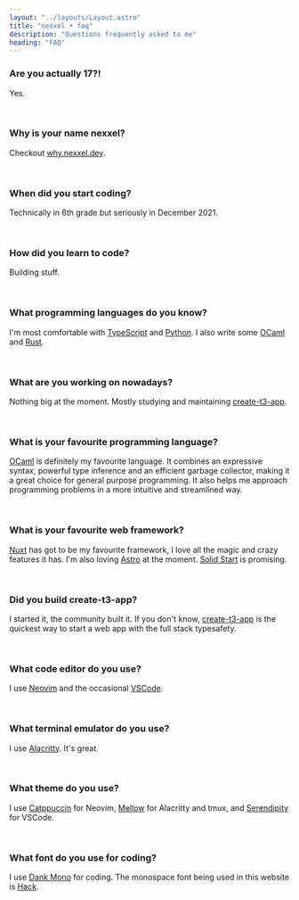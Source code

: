 ```yaml
---
layout: "../layouts/Layout.astro"
title: "nexxel • faq"
description: "Questions frequently asked to me"
heading: "FAQ"
---
```


### Are you actually 17?!

Yes.

<br />

### Why is your name nexxel?

Checkout [why.nexxel.dev](https://why.nexxel.dev).

<br />

### When did you start coding?

Technically in 6th grade but seriously in December 2021.

<br />

### How did you learn to code?

Building stuff.

<br />

### What programming languages do you know?

I'm most comfortable with [TypeScript](https://typescriptlang.org) and [Python](https://python.org). I also write some [OCaml](https://ocaml.org) and [Rust](https://rust-lang.org).

<br />

### What are you working on nowadays?

Nothing big at the moment. Mostly studying and maintaining [create-t3-app](https://github.com/t3-oss/create-t3-app).

<br />

### What is your favourite programming language?

[OCaml](https://ocaml.org) is definitely my favourite language. It combines an expressive syntax, powerful type inference and an efficient garbage collector, making it a great choice for general purpose programming. It also helps me approach programming problems in a more intuitive and streamlined way.

<br />

### What is your favourite web framework?

[Nuxt](https://nuxt.com) has got to be my favourite framework, I love all the magic and crazy features it has. I'm also loving [Astro](https://astro.build) at the moment. [Solid Start](https://start.solidjs.com) is promising.

<br />

### Did you build create-t3-app?

I started it, the community built it. If you don't know, [create-t3-app](https://github.com/t3-oss/create-t3-app) is the quickest way to start a web app with the full stack typesafety.

<br />

### What code editor do you use?

I use [Neovim](https://neovim.io) and the occasional [VSCode](https://code.visualstudio.com).

<br />

### What terminal emulator do you use?

I use [Alacritty](https://alacritty.org). It's great.

<br />

### What theme do you use?

I use [Catppuccin](https://catppuccin.com) for Neovim, [Mellow](https://github.com/kvrohit/mellow.nvim) for Alacritty and tmux, and [Serendipity](https://marketplace.visualstudio.com/items?itemName=wicked-labs.wvsc-serendipity) for VSCode.

<br />

### What font do you use for coding?

I use [Dank Mono](https://dank.sh) for coding. The monospace font being used in this website is [Hack](https://sourcefoundry.org/hack/).

<br />
